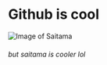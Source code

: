 # Github is cool

![Image of Saitama](https://user-images.githubusercontent.com/111363654/185814564-ed70e08e-3684-4d2d-9e7e-30e1a1314709.png)

###### but saitama is cooler lol




